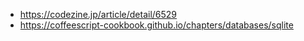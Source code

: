 - https://codezine.jp/article/detail/6529
- https://coffeescript-cookbook.github.io/chapters/databases/sqlite
